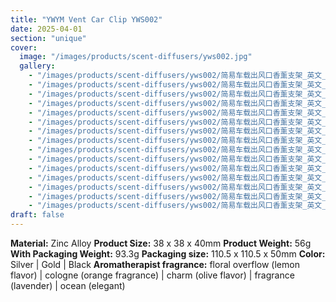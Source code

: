```yaml
---
title: "YWYM Vent Car Clip YWS002"
date: 2025-04-01
section: "unique"
cover:
  image: "/images/products/scent-diffusers/yws002.jpg"
  gallery:
    - "/images/products/scent-diffusers/yws002/简易车载出风口香薰支架_英文_01.jpg"
    - "/images/products/scent-diffusers/yws002/简易车载出风口香薰支架_英文_02.jpg"
    - "/images/products/scent-diffusers/yws002/简易车载出风口香薰支架_英文_03.jpg"
    - "/images/products/scent-diffusers/yws002/简易车载出风口香薰支架_英文_04.jpg"
    - "/images/products/scent-diffusers/yws002/简易车载出风口香薰支架_英文_05.jpg"
    - "/images/products/scent-diffusers/yws002/简易车载出风口香薰支架_英文_06.jpg"
    - "/images/products/scent-diffusers/yws002/简易车载出风口香薰支架_英文_07.jpg"
    - "/images/products/scent-diffusers/yws002/简易车载出风口香薰支架_英文_08.jpg"
    - "/images/products/scent-diffusers/yws002/简易车载出风口香薰支架_英文_09.jpg"
    - "/images/products/scent-diffusers/yws002/简易车载出风口香薰支架_英文_10.jpg"
    - "/images/products/scent-diffusers/yws002/简易车载出风口香薰支架_英文_11.jpg"
    - "/images/products/scent-diffusers/yws002/简易车载出风口香薰支架_英文_12.jpg"
    - "/images/products/scent-diffusers/yws002/简易车载出风口香薰支架_英文_13.jpg"
    - "/images/products/scent-diffusers/yws002/简易车载出风口香薰支架_英文_14.jpg"
    - "/images/products/scent-diffusers/yws002/简易车载出风口香薰支架_英文_15.jpg"
draft: false
---
```

**Material:** Zinc Alloy
**Product Size:** 38 x 38 x 40mm
**Product Weight:** 56g
**With Packaging Weight:** 93.3g
**Packaging size:** 110.5 x 110.5 x 50mm
**Color:** Silver | Gold | Black
**Aromatherapist fragrance:** floral overflow (lemon flavor) | cologne (orange fragrance) | charm (olive flavor) | fragrance (lavender) | ocean (elegant)
